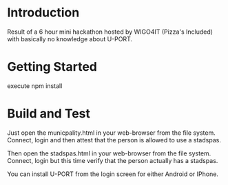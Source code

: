 # Introduction 
Result of a 6 hour mini hackathon hosted by WIGO4IT (Pizza's Included) with basically no knowledge about U-PORT.

# Getting Started
execute npm install

# Build and Test

Just open the municpality.html in your web-browser from the file system.
Connect, login and then attest that the person is allowed to use a stadspas.

Then open the stadspas.html  in your web-browser from the file system.
Connect, login but this time verify that the person actually has a stadspas.

You can install U-PORT from the login screen for either Android or IPhone.
